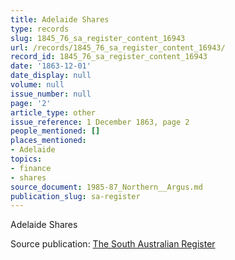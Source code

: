 ```yaml
---
title: Adelaide Shares
type: records
slug: 1845_76_sa_register_content_16943
url: /records/1845_76_sa_register_content_16943/
record_id: 1845_76_sa_register_content_16943
date: '1863-12-01'
date_display: null
volume: null
issue_number: null
page: '2'
article_type: other
issue_reference: 1 December 1863, page 2
people_mentioned: []
places_mentioned:
- Adelaide
topics:
- finance
- shares
source_document: 1985-87_Northern__Argus.md
publication_slug: sa-register
---
```


Adelaide Shares

Source publication: [The South Australian Register](/publications/sa-register/)
